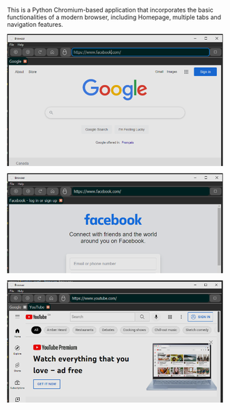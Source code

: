 This is a Python Chromium-based application that incorporates the basic functionalities of a modern browser, including Homepage, multiple tabs and navigation
features.

![screenshot1](assets/pg1.png)

![screenshot2](assets/pg2.png)

![screenshot3](assets/pg3.png)